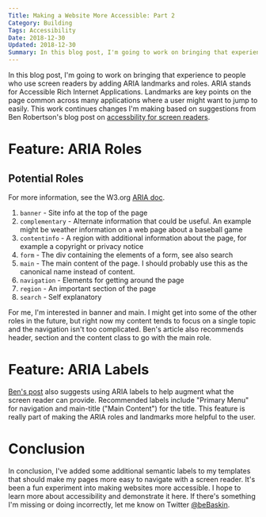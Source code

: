 ```yaml
---
Title: Making a Website More Accessible: Part 2
Category: Building
Tags: Accessibility
Date: 2018-12-30
Updated: 2018-12-30
Summary: In this blog post, I'm going to work on bringing that experience to people who use screen readers by adding ARIA landmarks and roles.
---
```


In this blog post, I'm going to work on bringing that experience to people who use screen readers by adding ARIA landmarks and roles. ARIA stands for Accessible Rich Internet Applications. Landmarks are key points on the page common across many applications where a user might want to jump to easily. This work continues changes I'm making based on suggestions from Ben Robertson's blog post on [accessbility for screen readers](https://benrobertson.io/accessibility/designing-layouts-for-screen-readers).

# Feature: ARIA Roles

## Potential Roles

For more information, see the W3.org [ARIA doc](https://www.w3.org/TR/wai-aria-1.1).

1. `banner` - Site info at the top of the page
2. `complementary` - Alternate information that could be useful. An example might be weather information on a web page about a baseball game
3. `contentinfo` - A region with additional information about the page, for example a copyright or privacy notice
4. `form` - The div containing the elements of a form, see also search
5. `main` - The main content of the page. I should probably use this as the canonical name instead of content.
6. `navigation` - Elements for getting around the page
7. `region` - An important section of the page
8. `search` - Self explanatory

For me, I'm interested in banner and main. I might get into some of the other roles in the future, but right now my content tends to focus on a single topic and the navigation isn't too complicated. Ben's article also recommends header, section and the content class to go with the main role.

# Feature: ARIA Labels

[Ben's post](https://benrobertson.io/accessibility/designing-layouts-for-screen-readers#using-appropriate-aria-labels) also suggests using ARIA labels to help augment what the screen reader can provide. Recommended labels include "Primary Menu" for navigation and main-title ("Main Content") for the title. This feature is really part of making the ARIA roles and landmarks more helpful to the user.

# Conclusion

In conclusion, I've added some additional semantic labels to my templates that should make my pages more easy to navigate with a screen reader. It's been a fun experiment into making websites more accessible. I hope to learn more about accessibility and demonstrate it here. If there's something I'm missing or doing incorrectly, let me know on Twitter [@beBaskin](https://twitter.com/beBaskin).